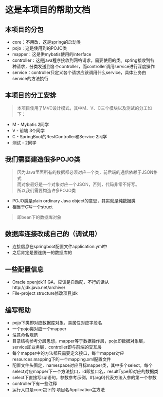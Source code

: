 # 这是本项目的帮助文档

## 本项目的分包

- core：不用改，这是spring的启动类
- pojo：这是使用到的POJO类
- mapper：这是供mybatis使用的interface
- controller：这是java程序接收到网络请求，需要使用的类。spring接收到各种请求，分类发送到各个controller，而controller调用service进行深度操作
- service：controller只定义各个请求应该调用什么service，具体业务由service的方法执行

## 本项目的分工安排

> 本项目使用了MVC设计模式，其中M、V、C三个模块以及测试的分工如下：

- M - Mybatis 2同学
- V - 前端 3个同学
- C - SpringBoot的RestController和Service 2同学
- 测试 - 2同学

## 我们需要建造很多POJO类

> 因为Java里面所有的数据都必须对应一个类，前后端的通信依赖于JSON格式\
> 而对象最好是一个对象对应一个JSON，否则，代码非常不好写。\
> 所以我们需要构造许多POJO类

- POJO类是plain ordinary Java object的意思，其实就是纯数据类
- 相当于C写一个struct

> 即bean下的数据库对象

## 数据库连接改成自己的（调试用）

- 连接信息在springboot配置文件application.yml中
- 之后肯定是要连统一的数据库的

## 一些配置信息

- Oracle openjdk11 GA，应该是自动配，不行的话从http://jdk.java.net/archive/
- File-project structure修改项目jdk

## 编写帮助

- pojo下类即对应数据库对象，类属性对应字段名
- 一个pojo类对应一个mapper
- 注意命名规范
- 目录结构参考分层思想，mapper等于数据操作层，pojo即数据对象层，service即业务层，controller即与前端的交互层
- 每个mapper中的方法都只需要定义接口，每个mapper对应resources.mapping下的一个mapping.xml配置文件
- 配置文件头固定，namespace对应目标mapper类，其中多个select，每个select对应mapper下一个方法接口，id即接口名，resultType即对应的数据类
- select下直接写sql语句，参数参考示例，#{arg0}代表方法入参的第一个参数
- controller下有一些注释
- 运行入口是core包下的 项目名Application主方法
